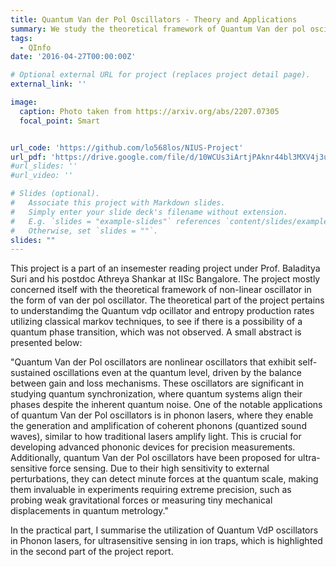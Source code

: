 ```yaml
---
title: Quantum Van der Pol Oscillators - Theory and Applications
summary: We study the theoretical framework of Quantum Van der pol oscillators, and then understand its application in Phonon Lasers
tags:
  - QInfo
date: '2016-04-27T00:00:00Z'

# Optional external URL for project (replaces project detail page).
external_link: ''

image:
  caption: Photo taken from https://arxiv.org/abs/2207.07305
  focal_point: Smart


url_code: 'https://github.com/lo568los/NIUS-Project'
url_pdf: 'https://drive.google.com/file/d/10WCUs3iArtjPAknr44bl3MXV4j3u2d1N/view?usp=share_link'
#url_slides: ''
#url_video: ''

# Slides (optional).
#   Associate this project with Markdown slides.
#   Simply enter your slide deck's filename without extension.
#   E.g. `slides = "example-slides"` references `content/slides/example-slides.md`.
#   Otherwise, set `slides = ""`.
slides: ""
---
```


This project is a part of an insemester reading project under Prof. Baladitya Suri and his postdoc Athreya Shankar at IISc Bangalore. The project mostly concerned itself with the theoretical framework of non-linear oscillator in the form of van der pol oscillator. The theoretical part of the project pertains to understandimg the Quantum vdp ocillator and entropy production rates utilizing classical markov techniques, to see if there is a possibility of a quantum phase transition, which was not observed. A small abstract is presented below:

"Quantum Van der Pol oscillators are nonlinear oscillators that exhibit self-sustained oscillations even at the quantum level, driven by the balance between gain and loss mechanisms. These oscillators are significant in studying quantum synchronization, where quantum systems align their phases despite the inherent quantum noise. One of the notable applications of quantum Van der Pol oscillators is in phonon lasers, where they enable the generation and amplification of coherent phonons (quantized sound waves), similar to how traditional lasers amplify light. This is crucial for developing advanced phononic devices for precision measurements. Additionally, quantum Van der Pol oscillators have been proposed for ultra-sensitive force sensing. Due to their high sensitivity to external perturbations, they can detect minute forces at the quantum scale, making them invaluable in experiments requiring extreme precision, such as probing weak gravitational forces or measuring tiny mechanical displacements in quantum metrology."

In the practical part, I summarise the utilization of Quantum VdP oscillators in Phonon lasers, for ultrasensitive sensing in ion traps, which is highlighted in the second part of the project report.

